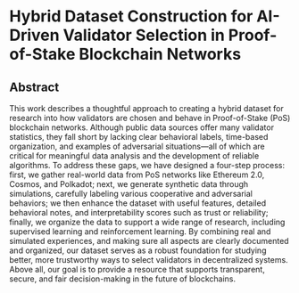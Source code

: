 # Hybrid Dataset Construction for AI-Driven Validator Selection in Proof-of-Stake Blockchain Networks

## Abstract

This work describes a thoughtful approach to creating a hybrid dataset for research into how validators are chosen and behave in Proof-of-Stake (PoS) blockchain networks. Although public data sources offer many validator statistics, they fall short by lacking clear behavioral labels, time-based organization, and examples of adversarial situations—all of which are critical for meaningful data analysis and the development of reliable algorithms. To address these gaps, we have designed a four-step process: first, we gather real-world data from PoS networks like Ethereum 2.0, Cosmos, and Polkadot; next, we generate synthetic data through simulations, carefully labeling various cooperative and adversarial behaviors; we then enhance the dataset with useful features, detailed behavioral notes, and interpretability scores such as trust or reliability; finally, we organize the data to support a wide range of research, including supervised learning and reinforcement learning. By combining real and simulated experiences, and making sure all aspects are clearly documented and organized, our dataset serves as a robust foundation for studying better, more trustworthy ways to select validators in decentralized systems. Above all, our goal is to provide a resource that supports transparent, secure, and fair decision-making in the future of blockchains.
